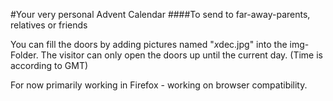 #Your very personal Advent Calendar
####To send to far-away-parents, relatives or friends

You can fill the doors by adding pictures named "*x*dec.jpg" into the img-Folder.
The visitor can only open the doors up until the current day.
(Time is according to GMT)

For now primarily working in Firefox - working on browser compatibility.
